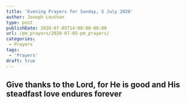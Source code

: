 ```yaml
---
title: 'Evening Prayers for Sunday, 5 July 2020'
author: Joseph Louthan
type: post
publishDate: 2020-07-05T14:00:00-06:00
url: /pm_prayers/2020-07-05-pm_prayers/
categories:
 - Prayers
tags:
 - 'Prayers'
draft: true
---
```

## Give thanks to the Lord, for He is good and His steadfast love endures forever

<pre>

</pre>
